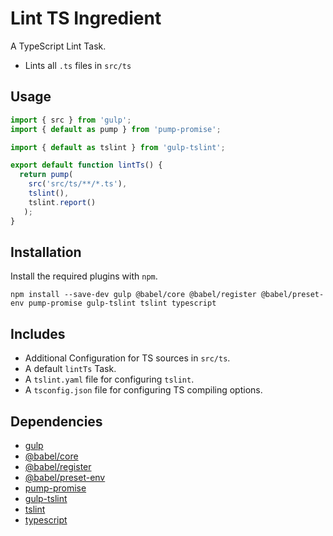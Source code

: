 Lint TS Ingredient
================================================================================

A TypeScript Lint Task.

- Lints all `.ts` files in `src/ts`

Usage
--------------------------------------------------------------------------------

```javascript
import { src } from 'gulp';
import { default as pump } from 'pump-promise';

import { default as tslint } from 'gulp-tslint';

export default function lintTs() {
  return pump(
    src('src/ts/**/*.ts'),
    tslint(),
    tslint.report()
   );
}
```

Installation
--------------------------------------------------------------------------------

Install the required plugins with `npm`.

`npm install --save-dev gulp @babel/core @babel/register @babel/preset-env pump-promise gulp-tslint tslint typescript`

Includes
--------------------------------------------------------------------------------

- Additional Configuration for TS sources in `src/ts`.
- A default `lintTs` Task.
- A `tslint.yaml` file for configuring `tslint`.
- A `tsconfig.json` file for configuring TS compiling options.

Dependencies
--------------------------------------------------------------------------------

- [gulp](https://www.npmjs.com/package/gulp)
- [@babel/core](https://www.npmjs.com/package/@babel/core)
- [@babel/register](https://www.npmjs.com/package/@babel/register)
- [@babel/preset-env](https://www.npmjs.com/package/@babel/preset-env)
- [pump-promise](https://www.npmjs.com/package/pump-promise)
- [gulp-tslint](https://www.npmjs.com/package/gulp-tslint)
- [tslint](https://www.npmjs.com/package/tslint)
- [typescript](https://www.npmjs.com/package/typescript)
